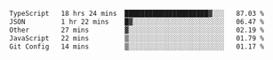 <!--START_SECTION:waka-->

```txt
TypeScript   18 hrs 24 mins  █████████████████████▓░░░   87.03 %
JSON         1 hr 22 mins    █▓░░░░░░░░░░░░░░░░░░░░░░░   06.47 %
Other        27 mins         ▓░░░░░░░░░░░░░░░░░░░░░░░░   02.19 %
JavaScript   22 mins         ▒░░░░░░░░░░░░░░░░░░░░░░░░   01.79 %
Git Config   14 mins         ▒░░░░░░░░░░░░░░░░░░░░░░░░   01.17 %
```

<!--END_SECTION:waka-->

